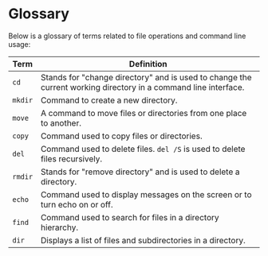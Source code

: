 # Glossary

Below is a glossary of terms related to file operations and command line usage:

| Term | Definition |
|------|------------|
| `cd` | Stands for "change directory" and is used to change the current working directory in a command line interface. |
| `mkdir` | Command to create a new directory. |
| `move` | A command to move files or directories from one place to another. |
| `copy` | Command used to copy files or directories. |
| `del` | Command used to delete files. `del /S` is used to delete files recursively. |
| `rmdir` | Stands for "remove directory" and is used to delete a directory. |
| `echo` | Command used to display messages on the screen or to turn echo on or off. |
| `find` | Command used to search for files in a directory hierarchy. |
| `dir` | Displays a list of files and subdirectories in a directory. |


